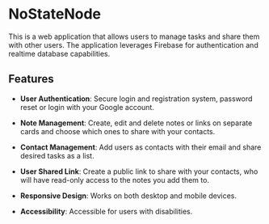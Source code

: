 # NoStateNode

This is a web application that allows users to manage tasks and share them with other users. The application leverages Firebase for authentication and realtime database capabilities.


## Features

- **User Authentication**: Secure login and registration system, password reset or login with your Google account.

- **Note Management**: Create, edit and delete notes or links on separate cards and choose which ones to share with your contacts.

- **Contact Management**: Add users as contacts with their email and share desired tasks as a list.

- **User Shared Link**: Create a public link to share with your contacts, who will have read-only access to the notes you add them to.

- **Responsive Design**: Works on both desktop and mobile devices.

- **Accessibility**: Accessible for users with disabilities.
